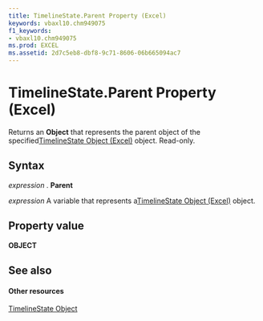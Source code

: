 ```yaml
---
title: TimelineState.Parent Property (Excel)
keywords: vbaxl10.chm949075
f1_keywords:
- vbaxl10.chm949075
ms.prod: EXCEL
ms.assetid: 2d7c5eb8-dbf8-9c71-8606-06b665094ac7
---
```



# TimelineState.Parent Property (Excel)

Returns an  **Object** that represents the parent object of the specified[TimelineState Object (Excel)](timelinestate-object-excel.md) object. Read-only.


## Syntax

 _expression_ . **Parent**

 _expression_ A variable that represents a[TimelineState Object (Excel)](timelinestate-object-excel.md) object.


## Property value

 **OBJECT**


## See also


#### Other resources



[TimelineState Object](timelinestate-object-excel.md)

